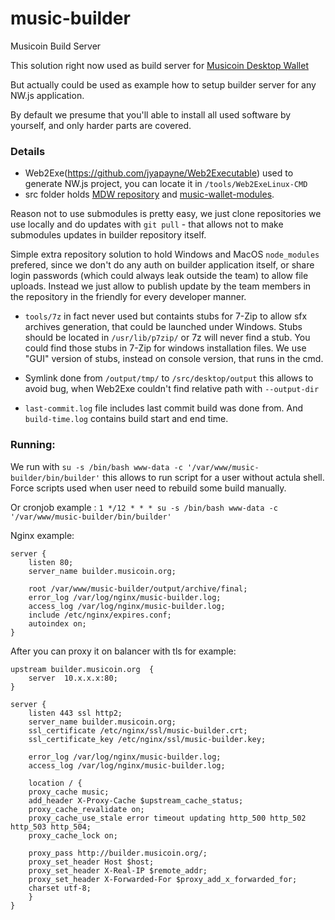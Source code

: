 # music-builder
Musicoin Build Server

This solution right now used as build server for [Musicoin Desktop Wallet](https://github.com/Musicoin/desktop)

But actually could be used as example how to setup builder server for any NW.js application.

By default we presume that you'll able to install all used software by yourself, and only harder parts are covered.

### Details

- Web2Exe(https://github.com/jyapayne/Web2Executable) used to generate NW.js project, you can locate it in `/tools/Web2ExeLinux-CMD`
- src folder holds [MDW repository](https://github.com/Musicoin/desktop) and [music-wallet-modules](https://github.com/cryptofuture/music-wallet-modules).

Reason not to use submodules is pretty easy, we just clone repositories we use locally and do updates with `git pull` - that allows not to make submodules updates in builder repository itself. 

Simple extra repository solution to hold Windows and MacOS `node_modules` prefered, since we don't do any auth on builder application itself, or share login passwords (which could always leak outside the team) to allow file uploads. Instead we just allow to publish update by the team members in the repository in the friendly for every developer manner.

- `tools/7z` in fact never used but containts stubs for 7-Zip to allow sfx archives generation, that could be launched under Windows. Stubs should be located in `/usr/lib/p7zip/` or 7z will never find a stub. You could find those stubs in 7-Zip for windows installation files. We use "GUI" version of stubs, instead on console version, that runs in the cmd.

- Symlink done from `/output/tmp/` to `/src/desktop/output` this allows to avoid bug, when Web2Exe couldn't find relative path with `--output-dir`

- `last-commit.log` file includes last commit build was done from. And `build-time.log` contains build start and end time.

### Running:

We run with `su -s /bin/bash www-data -c '/var/www/music-builder/bin/builder'` this allows to run script for a user without actula shell. Force scripts used when user need to rebuild some build manually.

Or cronjob example : `1 */12 * * * su -s /bin/bash www-data -c '/var/www/music-builder/bin/builder'`

Nginx example:

```
server {
    listen 80;
    server_name builder.musicoin.org;

    root /var/www/music-builder/output/archive/final;
    error_log /var/log/nginx/music-builder.log;
    access_log /var/log/nginx/music-builder.log;
    include /etc/nginx/expires.conf;
    autoindex on;
}
```

After you can proxy it on balancer with tls for example:

```
upstream builder.musicoin.org  {
	server  10.x.x.x:80;
}

server {
	listen 443 ssl http2;
	server_name builder.musicoin.org;
	ssl_certificate /etc/nginx/ssl/music-builder.crt;
	ssl_certificate_key /etc/nginx/ssl/music-builder.key;

	error_log /var/log/nginx/music-builder.log;
	access_log /var/log/nginx/music-builder.log;

	location / {
	proxy_cache music;
	add_header X-Proxy-Cache $upstream_cache_status;
	proxy_cache_revalidate on;
	proxy_cache_use_stale error timeout updating http_500 http_502 http_503 http_504;
	proxy_cache_lock on;

	proxy_pass http://builder.musicoin.org/;
	proxy_set_header Host $host;
	proxy_set_header X-Real-IP $remote_addr;
	proxy_set_header X-Forwarded-For $proxy_add_x_forwarded_for;
	charset utf-8;
	}
}
```






